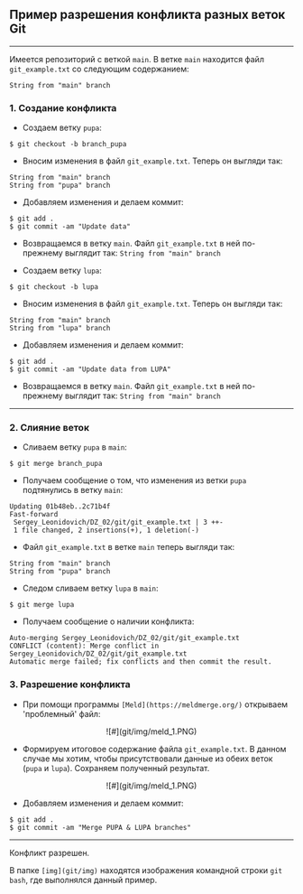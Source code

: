 ## Пример разрешения конфликта разных веток Git
<hr>

Имеется репозиторий с веткой `main`. В ветке `main` находится файл `git_example.txt` со следующим содержанием:

```
String from "main" branch
```

### 1. Создание конфликта

- Создаем ветку `pupa`:
```
$ git checkout -b branch_pupa
```

- Вносим изменения в файл `git_example.txt`. Теперь он выгляди так:
```
String from "main" branch
String from "pupa" branch
```

- Добавляем изменения и делаем коммит:
```
$ git add .
$ git commit -am "Update data"
```

- Возвращаемся в ветку `main`. Файл `git_example.txt` в ней по-прежнему выглядит так: 
```String from "main" branch```

- Создаем ветку `lupa`:
```
$ git checkout -b lupa
```

- Вносим изменения в файл `git_example.txt`. Теперь он выгляди так:
```
String from "main" branch
String from "lupa" branch
```

- Добавляем изменения и делаем коммит:
```
$ git add .
$ git commit -am "Update data from LUPA"
```

- Возвращаемся в ветку `main`. Файл `git_example.txt` в ней по-прежнему выглядит так: 
```String from "main" branch```
<hr>

### 2. Слияние веток

- Сливаем ветку `pupa` в `main`:
```
$ git merge branch_pupa
```

- Получаем сообщение о том, что изменения из ветки `pupa` подтянулись в ветку `main`:
```
Updating 01b48eb..2c71b4f
Fast-forward
 Sergey_Leonidovich/DZ_02/git/git_example.txt | 3 ++-
 1 file changed, 2 insertions(+), 1 deletion(-)
```

- Файл `git_example.txt` в ветке `main` теперь выгляди так:
```
String from "main" branch
String from "pupa" branch
```

- Следом сливаем ветку `lupa` в `main`:
```
$ git merge lupa
```

- Получаем сообщение о наличии конфликта:
```
Auto-merging Sergey_Leonidovich/DZ_02/git/git_example.txt
CONFLICT (content): Merge conflict in Sergey_Leonidovich/DZ_02/git/git_example.txt
Automatic merge failed; fix conflicts and then commit the result.
```

### 3. Разрешение конфликта
- При помощи программы `[Meld](https://meldmerge.org/)` открываем 'проблемный' файл:
<p align="center">
![#](git/img/meld_1.PNG)
</p>

- Формируем итоговое содержание файла `git_example.txt`. 
В данном случае мы хотим, чтобы присутствовали данные из обеих веток (`pupa` и `lupa`).
Сохраняем полученный результат.
<p align="center">
![#](git/img/meld_1.PNG)
</p>

- Добавляем изменения и делаем коммит:
```
$ git add .
$ git commit -am "Merge PUPA & LUPA branches"
```
<hr>

Конфликт разрешен.

В папке `[img](git/img)` находятся изображения командной строки `git bash`, где выполнялся данный пример.